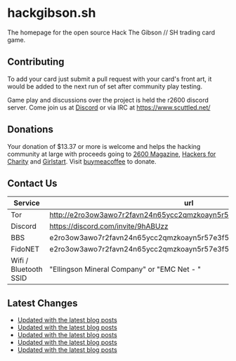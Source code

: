 # hackgibson.sh
The homepage for the open source Hack The Gibson // SH trading card game.


## Contributing

To add your card just submit a pull request with your card's front art, it would be added to the next run of set after community play testing.

Game play and discussions over the project is held the r2600 discord server. Come join us at [Discord](https://discord.com/invite/9hABUzz) or via IRC at https://www.scuttled.net/


## Donations

Your donation of $13.37 or more is welcome and helps the hacking community at large with proceeds going to [2600 Magazine](https://2600.com/), [Hackers for Charity](https://hackersforcharity.org) and [Girlstart](https://girlstart.org).  Visit [buymeacoffee](https://www.buymeacoffee.com/hackgibson.sh) to donate.


## Contact Us

Service | url
-|-
Tor | http://e2ro3ow3awo7r2favn24n65ycc2qmzkoayn5r57e3f56nvjwdcgg32ad.onion
Discord | https://discord.com/invite/9hABUzz
BBS | e2ro3ow3awo7r2favn24n65ycc2qmzkoayn5r57e3f56nvjwdcgg32ad.onion:23
FidoNET | e2ro3ow3awo7r2favn24n65ycc2qmzkoayn5r57e3f56nvjwdcgg32ad.onion:24554
Wifi / Bluetooth SSID | "Ellingson Mineral Company" or "EMC Net - <fidonet address>"

## Latest Changes
<!-- BLOG-POST-LIST:START -->
- [Updated with the latest blog posts](https://github.com/DFW2600/hackgibson.sh/commit/babe4eee8aa2fd866596f503e21c69a73b8122bc)
- [Updated with the latest blog posts](https://github.com/DFW2600/hackgibson.sh/commit/129ded2e787bdf3eba84d0a5e94b0d56e6777b74)
- [Updated with the latest blog posts](https://github.com/DFW2600/hackgibson.sh/commit/656ca6722e10f5ab534d75537d41e82270e0923e)
- [Updated with the latest blog posts](https://github.com/DFW2600/hackgibson.sh/commit/8ec1ac69a46345c9becad20799064ff641596ef1)
- [Updated with the latest blog posts](https://github.com/DFW2600/hackgibson.sh/commit/f2b135c4f8872b2faf4c00c2397b6b80f2ea480f)
<!-- BLOG-POST-LIST:END -->

